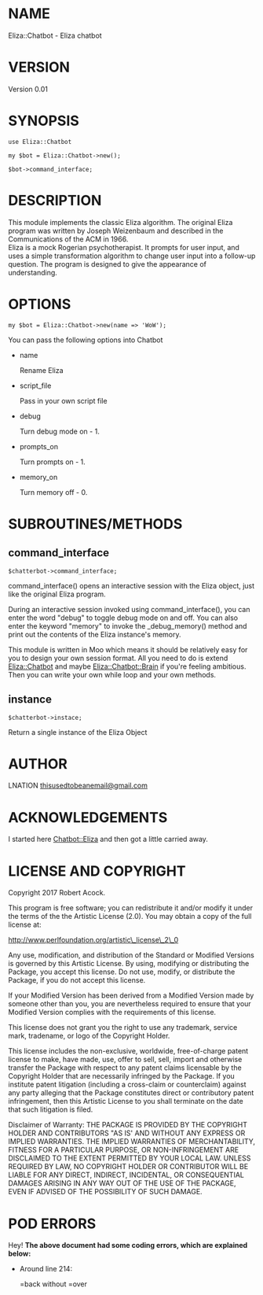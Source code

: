 # NAME

Eliza::Chatbot - Eliza chatbot

# VERSION

Version 0.01

# SYNOPSIS

    use Eliza::Chatbot

    my $bot = Eliza::Chatbot->new();
    
    $bot->command_interface;

# DESCRIPTION

This module implements the classic Eliza algorithm. The original Eliza program was 
written by Joseph Weizenbaum and described in the Communications of the ACM in 1966.  
Eliza is a mock Rogerian psychotherapist.  It prompts for user input, and uses a simple 
transformation algorithm to change user input into a follow-up question.  The program 
is designed to give the appearance of understanding.

# OPTIONS

    my $bot = Eliza::Chatbot->new(name => 'WoW');

You can pass the following options into Chatbot

- name 

    Rename Eliza

- script\_file

    Pass in your own script file

- debug

    Turn debug mode on - 1.

- prompts\_on

    Turn prompts on - 1.

- memory\_on

    Turn memory off - 0.

# SUBROUTINES/METHODS

## command\_interface

    $chatterbot->command_interface;

command\_interface() opens an interactive session with the Eliza object, 
just like the original Eliza program. 

During an interactive session invoked using command\_interface(),
you can enter the word "debug" to toggle debug mode on and off.
You can also enter the keyword "memory" to invoke the \_debug\_memory()
method and print out the contents of the Eliza instance's memory.

This module is written in Moo which means it should be relatively easy
for you to design your own session format. All you need to do is extend 
[Eliza::Chatbot](https://metacpan.org/pod/Eliza::Chatbot) and maybe [Eliza::Chatbot::Brain](https://metacpan.org/pod/Eliza::Chatbot::Brain) if you're feeling ambitious.
Then you can write your own while loop and your own methods.

## instance

    $chatterbot->instace;

Return a single instance of the Eliza Object

# AUTHOR

LNATION thisusedtobeanemail@gmail.com

# ACKNOWLEDGEMENTS

I started here [Chatbot::Eliza](https://metacpan.org/pod/Chatbot::Eliza) and then got a little carried away.

# LICENSE AND COPYRIGHT

Copyright 2017 Robert Acock.

This program is free software; you can redistribute it and/or modify it under the terms of the the Artistic License (2.0). You may obtain a copy of the full license at:

http://www.perlfoundation.org/artistic\_license\_2\_0

Any use, modification, and distribution of the Standard or Modified Versions is governed by this Artistic License. By using, modifying or distributing the Package, you accept this license. Do not use, modify, or distribute the Package, if you do not accept this license.

If your Modified Version has been derived from a Modified Version made by someone other than you, you are nevertheless required to ensure that your Modified Version complies with the requirements of this license.

This license does not grant you the right to use any trademark, service mark, tradename, or logo of the Copyright Holder.

This license includes the non-exclusive, worldwide, free-of-charge patent license to make, have made, use, offer to sell, sell, import and otherwise transfer the Package with respect to any patent claims licensable by the Copyright Holder that are necessarily infringed by the Package. If you institute patent litigation (including a cross-claim or counterclaim) against any party alleging that the Package constitutes direct or contributory patent infringement, then this Artistic License to you shall terminate on the date that such litigation is filed.

Disclaimer of Warranty: THE PACKAGE IS PROVIDED BY THE COPYRIGHT HOLDER AND CONTRIBUTORS "AS IS' AND WITHOUT ANY EXPRESS OR IMPLIED WARRANTIES. THE IMPLIED WARRANTIES OF MERCHANTABILITY, FITNESS FOR A PARTICULAR PURPOSE, OR NON-INFRINGEMENT ARE DISCLAIMED TO THE EXTENT PERMITTED BY YOUR LOCAL LAW. UNLESS REQUIRED BY LAW, NO COPYRIGHT HOLDER OR CONTRIBUTOR WILL BE LIABLE FOR ANY DIRECT, INDIRECT, INCIDENTAL, OR CONSEQUENTIAL DAMAGES ARISING IN ANY WAY OUT OF THE USE OF THE PACKAGE, EVEN IF ADVISED OF THE POSSIBILITY OF SUCH DAMAGE.

# POD ERRORS

Hey! **The above document had some coding errors, which are explained below:**

- Around line 214:

    &#x3d;back without =over
